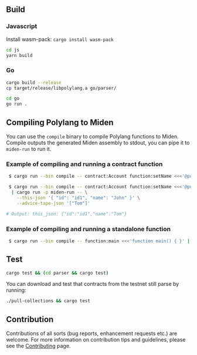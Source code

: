 ## Build

### Javascript

Install wasm-pack: `cargo install wasm-pack`

```bash
cd js
yarn build
```

### Go

```bash
cargo build --release
cp target/release/libpolylang.a go/parser/

cd go
go run .
```

## Compiling Polylang to Miden

You can use the `compile` binary to compile Polylang functions to Miden. Compile outputs the generated Miden assembly to stdout, you can pipe it to `miden-run` to run it.

### Example of compiling and running a contract function

```bash
 $ cargo run --bin compile -- contract:Account function:setName <<<'@public contract Account { id: string; name: string; function setName(newName: string) { this.name = newName; } }'

 $ cargo run --bin compile -- contract:Account function:setName <<<'@public contract Account { id: string; name: string; function setName(newName: string) { this.name = newName; } }' \
  | cargo run -p miden-run -- \
    --this-json '{ "id": "id1", "name": "John" }' \
    --advice-tape-json '["Tom"]'

# Output: this_json: {"id":"id1","name":"Tom"}
```

### Example of compiling and running a standalone function

```bash
 $ cargo run --bin compile -- function:main <<<'function main() { }' | cargo run -p miden-run
```

## Test

```bash
cargo test && (cd parser && cargo test)
```

You can download and test that contracts from the testnet still parse by running:

```bash
./pull-collections && cargo test
```

## Contribution

Contributions of all sorts (bug reports, enhancement requests etc.) are welcome. For more information on contribution tips and guidelines, please see the [Contributing](CONTRIBUTING.md) page.
